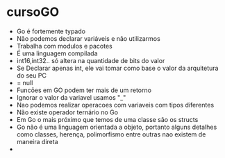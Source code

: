 # cursoGO

- Go é fortemente typado
- Não podemos declarar variáveis e não utilizarmos
- Trabalha com modulos e pacotes
- É uma linguagem compilada
- int16,int32.. só altera na quantidade de bits do valor
- Se Declarar apenas int, ele vai tomar como base o valor da arquitetura do seu PC
- <nil> = null
- Funcōes em GO podem ter mais de um retorno
- Ignorar o valor da variavel usamos "_"
- Nao podemos realizar operacoes com variaveis com tipos diferentes
- Não existe operador ternário no Go 
- Em Go o mais próximo que temos de uma classe são os structs
- Go não é uma linguagem orientada a objeto, portanto alguns detalhes como classes, herença, polimorfismo entre outras nao existem de maneira direta
-
